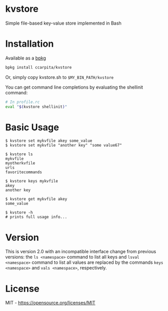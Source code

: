 # kvstore

Simple file-based key-value store implemented in Bash

# Installation

Available as a [bpkg](bpkg.github.io)
```sh
bpkg install ccarpita/kvstore
```

Or, simply copy kvstore.sh to `$MY_BIN_PATH/kvstore`

You can get command line completions by evaluating the shellinit command:

```sh
# In profile.rc
eval "$(kvstore shellinit)"
```

# Basic Usage

```
$ kvstore set mykvfile akey some_value
$ kvstore set mykvfile "another key" "some value67"

$ kvstore ls
mykvfile
myotherkvfile
urls
favoritecommands

$ kvstore keys mykvfile
akey
another key

$ kvstore get mykvfile akey
some_value

$ kvstore -h
# prints full usage info...
```
# Version

This is version 2.0 with an incompatible interface change from previous versions: the `ls <namespace>` command to list all keys and `lsval <namespace>` command to list all values are replaced by the commands `keys <namespace>` and `vals <namespace>`, respectively.

# License

MIT - https://opensource.org/licenses/MIT
